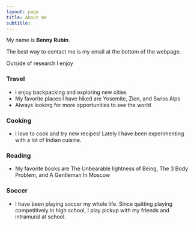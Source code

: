 ```yaml
---
layout: page
title: About me
subtitle: 
---
```



My name is **Benny Rubin**. 

The best way to contact me is my email at the bottom of the webpage. 

Outside of research I enjoy 
### Travel
- I enjoy backpacking and exploring new cities
- My favorite places I have hiked are Yosemite, Zion, and Swiss Alps
- Always looking for more opportunities to see the world

### Cooking
- I love to cook and try new recipes! Lately I have been experimenting with a lot of Indian cuisine. 

### Reading
- My favorite books are The Unbearable lightness of Being, The 3 Body Problem, and A Gentleman In Moscow

### Soccer
- I have been playing soccer my whole life. Since quitting playing competitively in high school, I play pickup with my friends and intramural at school. 

